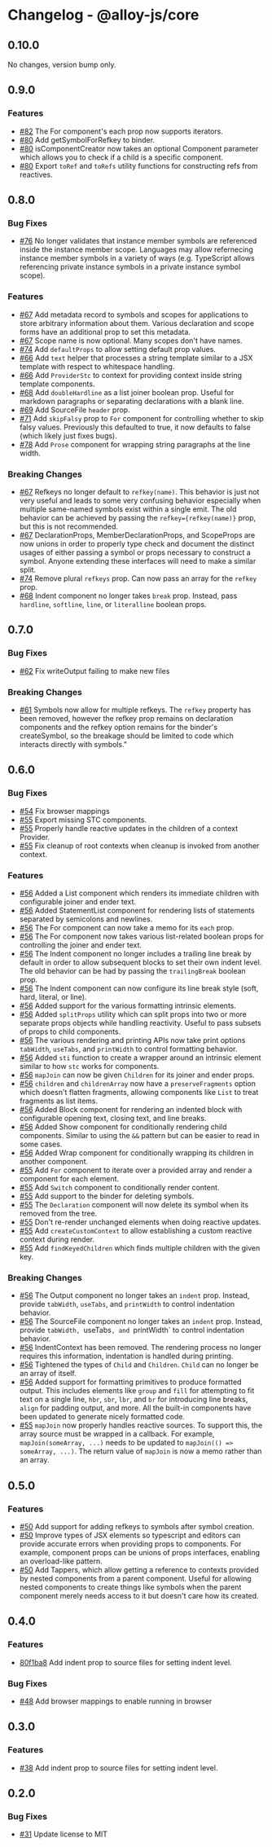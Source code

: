 # Changelog - @alloy-js/core

## 0.10.0

No changes, version bump only.

## 0.9.0

### Features

- [#82](https://github.com/alloy-framework/alloy/pull/82) The For component's each prop now supports iterators.
- [#80](https://github.com/alloy-framework/alloy/pull/80) Add getSymbolForRefkey to binder.
- [#80](https://github.com/alloy-framework/alloy/pull/80) isComponentCreator now takes an optional Component parameter which allows you to check if a child is a specific component.
- [#80](https://github.com/alloy-framework/alloy/pull/80) Export `toRef` and `toRefs` utility functions for constructing refs from reactives.


## 0.8.0

### Bug Fixes

- [#76](https://github.com/alloy-framework/alloy/pull/76) No longer validates that instance member symbols are referenced inside the instance member scope. Languages may allow refernecing instance member symbols in a variety of ways (e.g. TypeScript allows referencing private instance symbols in a private instance symbol scope).

### Features

- [#67](https://github.com/alloy-framework/alloy/pull/67) Add metadata record to symbols and scopes for applications to store arbitrary information about them. Various declaration and scope forms have an additional prop to set this metadata.
- [#67](https://github.com/alloy-framework/alloy/pull/67) Scope name is now optional. Many scopes don't have names.
- [#74](https://github.com/alloy-framework/alloy/pull/74) Add `defaultProps` to allow setting default prop values.
- [#66](https://github.com/alloy-framework/alloy/pull/66) Add `text` helper that processes a string template similar to a JSX template with respect to whitespace handling.
- [#66](https://github.com/alloy-framework/alloy/pull/66) Add `ProviderStc` to context for providing context inside string template components.
- [#68](https://github.com/alloy-framework/alloy/pull/68) Add `doubleHardline` as a list joiner boolean prop. Useful for markdown paragraphs or separating declarations with a blank line.
- [#69](https://github.com/alloy-framework/alloy/pull/69) Add SourceFile `header` prop.
- [#71](https://github.com/alloy-framework/alloy/pull/71) Add `skipFalsy` prop to `For` component for controlling whether to skip falsy values. Previously this defaulted to true, it now defaults to false (which likely just fixes bugs).
- [#78](https://github.com/alloy-framework/alloy/pull/78) Add `Prose` component for wrapping string paragraphs at the line width.

### Breaking Changes

- [#67](https://github.com/alloy-framework/alloy/pull/67) Refkeys no longer default to `refkey(name)`. This behavior is just not very useful and leads to some very confusing behavior especially when multiple same-named symbols exist within a single emit. The old behavior can be achieved by passing the `refkey={refkey(name)}` prop, but this is not recommended.
- [#67](https://github.com/alloy-framework/alloy/pull/67) DeclarationProps, MemberDeclarationProps, and ScopeProps are now unions in order to properly type check and document the distinct usages of either passing a symbol or props necessary to construct a symbol. Anyone extending these interfaces will need to make a similar split.
- [#74](https://github.com/alloy-framework/alloy/pull/74) Remove plural `refkeys` prop. Can now pass an array for the `refkey` prop.
- [#68](https://github.com/alloy-framework/alloy/pull/68) Indent component no longer takes `break` prop. Instead, pass `hardline`, `softline`, `line`, or `literalline` boolean props.


## 0.7.0

### Bug Fixes

- [#62](https://github.com/alloy-framework/alloy/pull/62) Fix writeOutput failing to make new files

### Breaking Changes

- [#61](https://github.com/alloy-framework/alloy/pull/61) Symbols now allow for multiple refkeys. The `refkey` property has been removed, however the refkey prop remains on declaration components and the refkey option remains for the binder's createSymbol, so the breakage should be limited to code which interacts directly with symbols."


## 0.6.0

### Bug Fixes

- [#54](https://github.com/alloy-framework/alloy/pull/54) Fix browser mappings
- [#55](https://github.com/alloy-framework/alloy/pull/55) Export missing STC components.
- [#55](https://github.com/alloy-framework/alloy/pull/55) Properly handle reactive updates in the children of a context Provider.
- [#55](https://github.com/alloy-framework/alloy/pull/55) Fix cleanup of root contexts when cleanup is invoked from another context.

### Features

- [#56](https://github.com/alloy-framework/alloy/pull/56) Added a List component which renders its immediate children with configurable joiner and ender text.
- [#56](https://github.com/alloy-framework/alloy/pull/56) Added StatementList component for rendering lists of statements separated by semicolons and newlines.
- [#56](https://github.com/alloy-framework/alloy/pull/56) The For component can now take a memo for its `each` prop.
- [#56](https://github.com/alloy-framework/alloy/pull/56) The For component now takes various list-related boolean props for controlling the joiner and ender text.
- [#56](https://github.com/alloy-framework/alloy/pull/56) The Indent component no longer includes a trailing line break by default in order to allow subsequent blocks to set their own indent level. The old behavior can be had by passing the `trailingBreak` boolean prop.
- [#56](https://github.com/alloy-framework/alloy/pull/56) The Indent component can now configure its line break style (soft, hard, literal, or line).
- [#56](https://github.com/alloy-framework/alloy/pull/56) Added support for the various formatting intrinsic elements.
- [#56](https://github.com/alloy-framework/alloy/pull/56) Added `splitProps` utility which can split props into two or more separate props objects while handling reactivity. Useful to pass subsets of props to child components.
- [#56](https://github.com/alloy-framework/alloy/pull/56) The various rendering and printing APIs now take print options `tabWidth`, `useTabs`, and `printWidth` to control formatting behavior.
- [#56](https://github.com/alloy-framework/alloy/pull/56) Added `sti` function to create a wrapper around an intrinsic element similar to how `stc` works for components.
- [#56](https://github.com/alloy-framework/alloy/pull/56) `mapJoin` can now be given `Children` for its joiner and ender props.
- [#56](https://github.com/alloy-framework/alloy/pull/56) `children` and `childrenArray` now have a `preserveFragments` option which doesn't flatten fragments, allowing components like `List` to treat fragments as list items.
- [#56](https://github.com/alloy-framework/alloy/pull/56) Added Block component for rendering an indented block with configurable opening text, closing text, and line breaks.
- [#56](https://github.com/alloy-framework/alloy/pull/56) Added Show component for conditionally rendering child components. Similar to using the `&&` pattern but can be easier to read in some cases.
- [#56](https://github.com/alloy-framework/alloy/pull/56) Added Wrap component for conditionally wrapping its children in another component.
- [#55](https://github.com/alloy-framework/alloy/pull/55) Add `For` component to iterate over a provided array and render a component for each element.
- [#55](https://github.com/alloy-framework/alloy/pull/55) Add `Switch` component to conditionally render content.
- [#55](https://github.com/alloy-framework/alloy/pull/55) Add support to the binder for deleting symbols.
- [#55](https://github.com/alloy-framework/alloy/pull/55) The `Declaration` component will now delete its symbol when its removed from the tree.
- [#55](https://github.com/alloy-framework/alloy/pull/55) Don't re-render unchanged elements when doing reactive updates.
- [#55](https://github.com/alloy-framework/alloy/pull/55) Add `createCustomContext` to allow establishing a custom reactive context during render.
- [#55](https://github.com/alloy-framework/alloy/pull/55) Add `findKeyedChildren` which finds multiple children with the given key.

### Breaking Changes

- [#56](https://github.com/alloy-framework/alloy/pull/56) The Output component no longer takes an `indent` prop. Instead, provide `tabWidth`, `useTabs`, and `printWidth` to control indentation behavior.
- [#56](https://github.com/alloy-framework/alloy/pull/56) The SourceFile component no longer takes an `indent` prop. Instead, provide `tabWidth, `useTabs`, and `printWidth` to control indentation behavior.
- [#56](https://github.com/alloy-framework/alloy/pull/56) IndentContext has been removed. The rendering process no longer requires this information, indentation is handled during printing.
- [#56](https://github.com/alloy-framework/alloy/pull/56) Tightened the types of `Child` and `Children`. `Child` can no longer be an array of itself.
- [#56](https://github.com/alloy-framework/alloy/pull/56) Added support for formatting primitives to produce formatted output. This includes elements like `group` and `fill` for attempting to fit text on a single line, `hbr`, `sbr`, `lbr`, and `br` for introducing line breaks, `align` for padding output, and more. All the built-in components have been updated to generate nicely formatted code.
- [#55](https://github.com/alloy-framework/alloy/pull/55) `mapJoin` now properly handles reactive sources. To support this, the array source must be wrapped in a callback. For example, `mapJoin(someArray, ...)` needs to be updated to `mapJoin(() => someArray, ...)`. The return value of `mapJoin` is now a memo rather than an array.


## 0.5.0

### Features

- [#50](https://github.com/alloy-framework/alloy/pull/50) Add support for adding refkeys to symbols after symbol creation.
- [#50](https://github.com/alloy-framework/alloy/pull/50) Improve types of JSX elements so typescript and editors can provide accurate errors when providing props to components. For example, component props can be unions of props interfaces, enabling an overload-like pattern.
- [#50](https://github.com/alloy-framework/alloy/pull/50) Add Tappers, which allow getting a reference to contexts provided by nested components from a parent component. Useful for allowing nested components to create things like symbols when the parent component merely needs access to it but doesn't care how its created.


## 0.4.0

### Features

- [80f1ba8](https://github.com/alloy-framework/alloy/commit/80f1ba88470960ce57487b644ae3c3f37f9c4690) Add indent prop to source files for setting indent level.

### Bug Fixes

- [#48](https://github.com/alloy-framework/alloy/pull/48) Add browser mappings to enable running in browser


## 0.3.0

### Features

- [#38](https://github.com/alloy-framework/alloy/pull/38) Add indent prop to source files for setting indent level.




## 0.2.0

### Bug Fixes

- [#31](https://github.com/alloy-framework/alloy/pull/31) Update license to MIT

